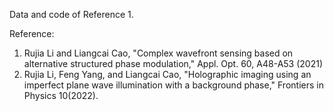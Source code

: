 Data and code of Reference 1.

Reference:
1. Rujia Li and Liangcai Cao, "Complex wavefront sensing based on alternative structured phase modulation," Appl. Opt. 60, A48-A53 (2021)
2. Rujia Li, Feng Yang, and Liangcai Cao, "Holographic imaging using an imperfect plane wave illumination with a background phase," Frontiers in Physics 10(2022). 
